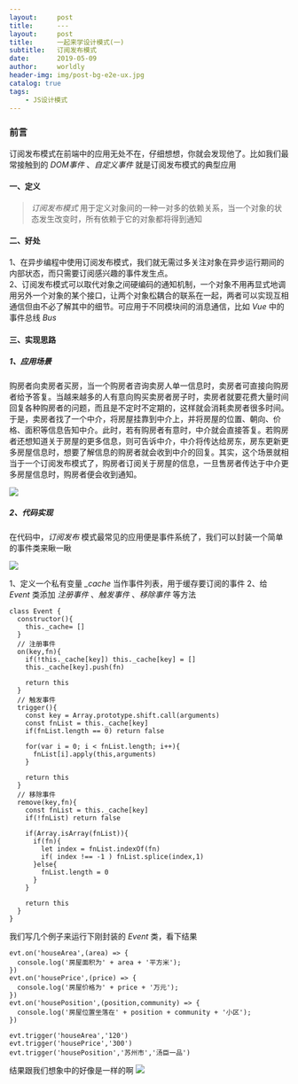 ```yaml
---
layout:     post
title:      ---
layout:     post
title:      一起来学设计模式(一)
subtitle:   订阅发布模式
date:       2019-05-09
author:     worldly
header-img: img/post-bg-e2e-ux.jpg
catalog: true
tags:
    - JS设计模式
---
```


### 前言
订阅发布模式在前端中的应用无处不在，仔细想想，你就会发现他了。比如我们最常接触到的 *DOM事件* 、*自定义事件* 就是订阅发布模式的典型应用

#### 一、定义
> *订阅发布模式* 用于定义对象间的一种一对多的依赖关系，当一个对象的状态发生改变时，所有依赖于它的对象都将得到通知


#### 二、好处
1、在异步编程中使用订阅发布模式，我们就无需过多关注对象在异步运行期间的内部状态，而只需要订阅感兴趣的事件发生点。<br/>
2、订阅发布模式可以取代对象之间硬编码的通知机制，一个对象不用再显式地调用另外一个对象的某个接口，让两个对象松耦合的联系在一起，两者可以实现互相通信但由不必了解其中的细节。可应用于不同模块间的消息通信，比如 *Vue* 中的事件总线 *Bus*


#### 三、实现思路
##### 1、应用场景
购房者向卖房者买房，当一个购房者咨询卖房人单一信息时，卖房者可直接向购房者给予答复。当越来越多的人有意向购买卖房者房子时，卖房者就要花费大量时间回复各种购房者的问题，而且是不定时不定期的，这样就会消耗卖房者很多时间。于是，卖房者找了一个中介，将房屋挂靠到中介上，并将房屋的位置、朝向、价格、面积等信息告知中介。此时，若有购房者有意时，中介就会直接答复。若购房者还想知道关于房屋的更多信息，则可告诉中介，中介将传达给房东，房东更新更多房屋信息时，想要了解信息的购房者就会收到中介的回复。其实，这个场景就相当于一个订阅发布模式了，购房者订阅关于房屋的信息，一旦售房者传达于中介更多房屋信息时，购房者便会收到通知。



![](http://dev.fenzhitech.com/res/ddca1b8dabce0e9b00e819568ec38b9d.png)

##### 2、代码实现
在代码中，*订阅发布* 模式最常见的应用便是事件系统了，我们可以封装一个简单的事件类来瞅一瞅

![](http://dev.fenzhitech.com/res/3a7a754eb2ad80eebfc390b82fd0592b.png)

1、定义一个私有变量 *_cache* 当作事件列表，用于缓存要订阅的事件
2、给 *Event* 类添加 *注册事件* 、*触发事件* 、*移除事件* 等方法


```
class Event {
  constructor(){
    this._cache= []
  }
  // 注册事件
  on(key,fn){
    if(!this._cache[key]) this._cache[key] = []
    this._cache[key].push(fn)

    return this
  }
  // 触发事件
  trigger(){
    const key = Array.prototype.shift.call(arguments)
    const fnList = this._cache[key]
    if(fnList.length == 0) return false

    for(var i = 0; i < fnList.length; i++){
      fnList[i].apply(this,arguments)
    }

    return this
  }
  // 移除事件
  remove(key,fn){
    const fnList = this._cache[key]
    if(!fnList) return false

    if(Array.isArray(fnList)){
      if(fn){
        let index = fnList.indexOf(fn)
        if( index !== -1 ) fnList.splice(index,1)
      }else{
        fnList.length = 0
      }
    }

    return this
  }
}

```

我们写几个例子来运行下刚封装的 *Event* 类，看下结果
```
evt.on('houseArea',(area) => {
  console.log('房屋面积为' + area + '平方米');
})
evt.on('housePrice',(price) => {
  console.log('房屋价格为' + price + '万元');
})
evt.on('housePosition',(position,community) => {
  console.log('房屋位置坐落在' + position + community + '小区');
})

evt.trigger('houseArea','120')
evt.trigger('housePrice','300')
evt.trigger('housePosition','苏州市','汤臣一品')

```

结果跟我们想象中的好像是一样的啊
![](http://dev.fenzhitech.com/res/3f86ec753c2753ac3ee7845e5e4cd274.png)
